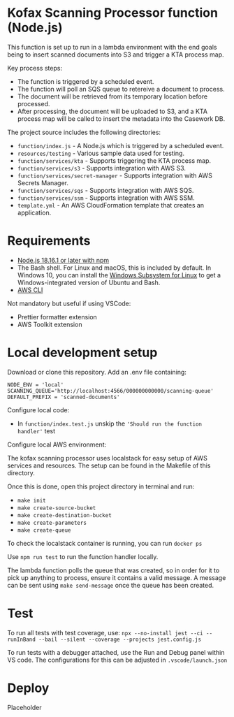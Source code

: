 # Kofax Scanning Processor function (Node.js)
This function is set up to run in a lambda environment with the end goals being to insert scanned documents into S3 and trigger a KTA process map.

Key process steps:

- The function is triggered by a scheduled event.
- The function will poll an SQS queue to retereive a document to process.
- The document will be retrieved from its temporary location before processed.
- After processing, the document will be uploaded to S3, and a KTA process map will be called to insert the metadata into the Casework DB.

The project source includes the following directories:

- `function/index.js` - A Node.js which is triggered by a scheduled event.
- `resources/testing` - Various sample data used for testing.
- `function/services/kta` - Supports triggering the KTA process map.
- `function/services/s3` - Supports integration with AWS S3.
- `function/services/secret-manager` - Supports integration with AWS Secrets Manager.
- `function/services/sqs` - Supports integration with AWS SQS.
- `function/services/ssm` - Supports integration with AWS SSM.
- `template.yml` - An AWS CloudFormation template that creates an application.


# Requirements
- [Node.js 18.16.1 or later with npm](https://nodejs.org/en/download/releases/)
- The Bash shell. For Linux and macOS, this is included by default. In Windows 10, you can install the [Windows Subsystem for Linux](https://docs.microsoft.com/en-us/windows/wsl/install-win10) to get a Windows-integrated version of Ubuntu and Bash.
- [AWS CLI](https://docs.aws.amazon.com/cli/latest/userguide/getting-started-install.html)

Not mandatory but useful if using VSCode:
- Prettier formatter extension
- AWS Toolkit extension

# Local development setup

Download or clone this repository.
Add an .env file containing:

   ```
   NODE_ENV = 'local'
   SCANNING_QUEUE='http://localhost:4566/000000000000/scanning-queue'
   DEFAULT_PREFIX = 'scanned-documents'
   ```

Configure local code:
- In `function/index.test.js` unskip the `'Should run the function handler'` test

Configure local AWS environment:

The kofax scanning processor uses localstack for easy setup of AWS services and resources. The setup can be found in the Makefile of this directory.

Once this is done, open this project directory in terminal and run:
 - `make init`
 - `make create-source-bucket`
 - `make create-destination-bucket`
 - `make create-parameters`
 - `make create-queue`

To check the localstack container is running, you can run `docker ps`

Use `npm run test` to run the function handler locally.

The lambda function polls the queue that was created, so in order for it to pick up anything to process, ensure it contains a valid message. A message can be sent using `make send-message` once the queue has been created.

# Test

To run all tests with test coverage, use:
`npx --no-install jest --ci --runInBand --bail --silent --coverage --projects jest.config.js`

To run tests with a debugger attached, use the Run and Debug panel within VS code. The configurations for this can be adjusted in
`.vscode/launch.json`

# Deploy
 
Placeholder


